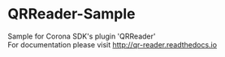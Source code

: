 # QRReader-Sample
Sample for Corona SDK's plugin 'QRReader'<br>
For documentation please visit http://qr-reader.readthedocs.io 
